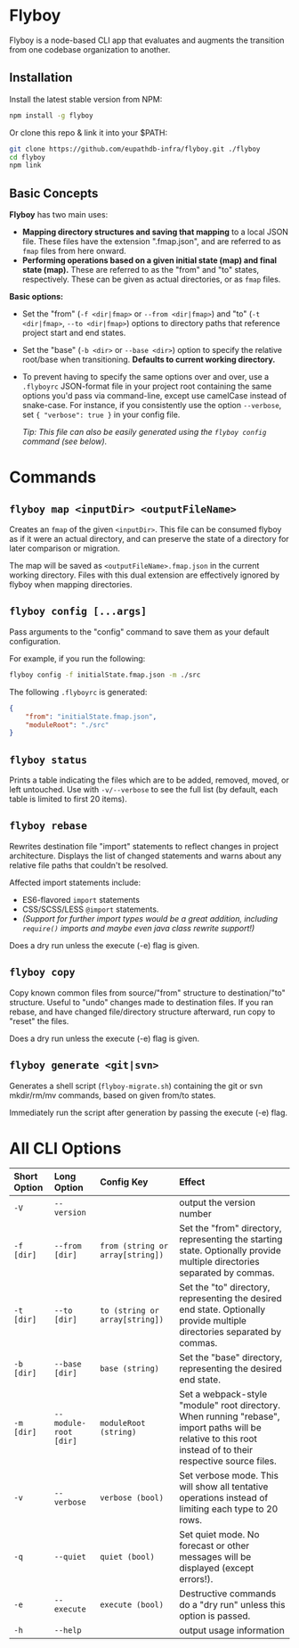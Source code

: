 # Flyboy


Flyboy is a node-based CLI app that evaluates and augments the transition from one codebase organization to another.

## Installation
Install the latest stable version from NPM:

```bash
npm install -g flyboy
```

Or clone this repo & link it into your $PATH:

```bash
git clone https://github.com/eupathdb-infra/flyboy.git ./flyboy
cd flyboy
npm link

```

## Basic Concepts

**Flyboy** has two main uses:

- **Mapping directory structures and saving that mapping** to a local JSON file. These files have the extension ".fmap.json", and are referred to as `fmap` files from here onward.
- **Performing operations based on a given initial state (map) and final state (map).** These are referred to as the "from" and "to" states, respectively. These can be given as actual directories, or as `fmap` files.


**Basic options:**

- Set the "from" (`-f <dir|fmap>` or `--from <dir|fmap>`) and "to" (`-t <dir|fmap>`, `--to <dir|fmap>`) options to directory paths that reference project start and end states.

- Set the "base" (`-b <dir>` or `--base <dir>`) option to specify the relative root/base when transitioning. **Defaults to current working directory.**

- To prevent having to specify the same options over and over, use a `.flyboyrc` JSON-format file in your project root containing the same options you'd pass via command-line, except use camelCase instead of snake-case. For instance, if you consistently use the option `--verbose`, set `{ "verbose": true }` in your config file.

	*Tip: This file can also be easily generated using the `flyboy config` command (see below).*



# Commands

## `flyboy map <inputDir> <outputFileName>`
Creates an `fmap` of the given `<inputDir>`. This file can be consumed flyboy as if it were an actual directory, and can preserve the state of a directory for later comparison or migration.

The map will be saved as `<outputFileName>.fmap.json` in the current working directory. Files with this dual extension are effectively ignored by flyboy when mapping directories.

## `flyboy config [...args]`
Pass arguments to the "config" command to save them as your default configuration.

For example, if you run the following:

```bash
flyboy config -f initialState.fmap.json -m ./src
```

The following `.flyboyrc` is generated:

```json
{
	"from": "initialState.fmap.json",
	"moduleRoot": "./src"
}
```


## `flyboy status`

Prints a table indicating the files which are to be added, removed, moved, or left untouched. Use with `-v/--verbose` to see the full list (by default, each table is limited to first 20 items).


## `flyboy rebase`

Rewrites destination file "import" statements to reflect changes in project architecture. Displays the list of changed statements and warns about any relative file paths that couldn't be resolved.

Affected import statements include:

- ES6-flavored `import` statements
- CSS/SCSS/LESS `@import` statements.
- _(Support for further import types would be a great addition, including `require()` imports and maybe even java class rewrite support!)_

Does a dry run unless the execute (-e) flag is given.

## `flyboy copy`

Copy known common files from source/"from" structure to destination/"to" structure. Useful to "undo" changes made to destination files. If you ran rebase, and have changed file/directory structure afterward, run copy to "reset" the files.

Does a dry run unless the execute (-e) flag is given.

## `flyboy generate <git|svn>`

Generates a shell script (`flyboy-migrate.sh`) containing the git or svn mkdir/rm/mv commands, based on given from/to states.

Immediately run the script after generation by passing the execute (-e) flag.


# All CLI Options

|Short Option|Long Option|Config Key|Effect|
|:---|:---|:---|:---|
|`-V`|`--version`| |output the version number|
|`-f [dir]`|`--from [dir]`|`from (string or array[string])`|Set the "from" directory, representing the starting state. Optionally provide multiple directories separated by commas.
|`-t [dir]`|`--to [dir]`|`to (string or array[string])`|Set the "to" directory, representing the desired end state. Optionally provide multiple directories separated by commas.|
|`-b [dir]`|`--base [dir]`|`base (string)`|Set the "base" directory, representing the desired end state.|
|`-m [dir]`|`--module-root [dir]`|`moduleRoot (string)`|Set a webpack-style "module" root directory. When running "rebase", import paths will be relative to this root instead of to their respective source files.|
|`-v`|`--verbose`|`verbose (bool)`|Set verbose mode. This will show all tentative operations instead of limiting each type to 20 rows.|
|`-q`|`--quiet`|`quiet (bool)`|Set quiet mode. No forecast or other messages will be displayed (except errors!).|
|`-e`|`--execute`|`execute (bool)`|Destructive commands do a "dry run" unless this option is passed.|
|`-h`|`--help`| |output usage information|
